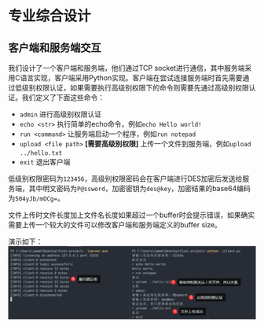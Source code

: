 # 专业综合设计

## 客户端和服务端交互
我们设计了一个客户端和服务端，他们通过TCP socket进行通信，其中服务端采用C语言实现，客户端采用Python实现。客户端在尝试连接服务端时首先需要通过低级别权限认证，如果需要执行高级别权限下的命令则需要先通过高级别权限认证。我们定义了下面这些命令：
- `admin` 进行高级别权限认证
- `echo <str>` 执行简单的echo命令，例如`echo Hello world!`
- `run <command>` 让服务端启动一个程序，例如`run notepad`
- `upload <file path>` **[需要高级别权限]** 上传一个文件到服务端，例如`upload ../hello.txt`
- `exit` 退出客户端

低级别权限密码为`123456`，高级别权限密码会在客户端进行DES加密后发送给服务端，其中明文密码为`P@ssword`，加密密钥为`des@key`，加密结果的base64编码为`504yJb/mOCg=`。

文件上传时文件长度加上文件名长度如果超过一个buffer时会提示错误，如果确实需要上传一个较大的文件可以修改客户端和服务端定义的buffer size。

演示如下：
![server client](./doc/image/server-client.png)